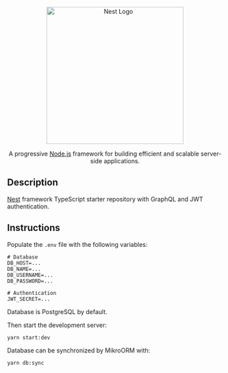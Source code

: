 <p align="center">
  <a href="http://nestjs.com/" target="blank"><img src="https://nestjs.com/img/logo_text.svg" width="320" alt="Nest Logo" /></a>
</p>

[circleci-image]: https://img.shields.io/circleci/build/github/nestjs/nest/master?token=abc123def456
[circleci-url]: https://circleci.com/gh/nestjs/nest

<p align="center">A progressive <a href="http://nodejs.org" target="_blank">Node.js</a> framework for building efficient and scalable server-side applications.</p>

## Description

[Nest](https://github.com/nestjs/nest) framework TypeScript starter repository with GraphQL and JWT authentication.  

## Instructions

Populate the `.env` file with the following variables:

```dotenv
# Database
DB_HOST=...
DB_NAME=...
DB_USERNAME=...
DB_PASSWORD=...

# Authentication
JWT_SECRET=...
```

Database is PostgreSQL by default.

Then start the development server:

```shell
yarn start:dev
```

Database can be synchronized by MikroORM with:

```shell
yarn db:sync
```
